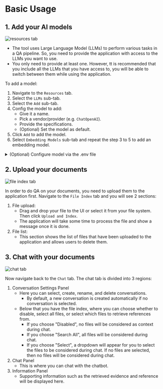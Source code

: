 # Basic Usage

## 1. Add your AI models

![resources tab](https://raw.githubusercontent.com/Cinnamon/DocChatUI/main/docs/images/resources-tab.png)

- The tool uses Large Language Model (LLMs) to perform various tasks in a QA pipeline.
  So, you need to provide the application with access to the LLMs you want
  to use.
- You only need to provide at least one. However, tt is recommended that you include all the LLMs
  that you have access to, you will be able to switch between them while using the
  application.

To add a model:

1. Navigate to the `Resources` tab.
2. Select the `LLMs` sub-tab.
3. Select the `Add` sub-tab.
4. Config the model to add:
   - Give it a name.
   - Pick a vendor/provider (e.g. `ChatOpenAI`).
   - Provide the specifications.
   - (Optional) Set the model as default.
5. Click `Add` to add the model.
6. Select `Embedding Models` sub-tab and repeat the step 3 to 5 to add an embedding model.

<details markdown>

<summary>(Optional) Configure model via the .env file</summary>

Alternatively, you can configure the models via the `.env` file with the information needed to connect to the LLMs. This file is located in
the folder of the application. If you don't see it, you can create one.

Currently, the following providers are supported:

### OpenAI

In the `.env` file, set the `OPENAI_API_KEY` variable with your OpenAI API key in order
to enable access to OpenAI's models. There are other variables that can be modified,
please feel free to edit them to fit your case. Otherwise, the default parameter should
work for most people.

```shell
OPENAI_API_BASE=https://api.openai.com/v1
OPENAI_API_KEY=<your OpenAI API key here>
OPENAI_CHAT_MODEL=gpt-3.5-turbo
OPENAI_EMBEDDINGS_MODEL=text-embedding-ada-002
```

### Azure OpenAI

For OpenAI models via Azure platform, you need to provide your Azure endpoint and API
key. Your might also need to provide your developments' name for the chat model and the
embedding model depending on how you set up Azure development.

```shell
AZURE_OPENAI_ENDPOINT=
AZURE_OPENAI_API_KEY=
OPENAI_API_VERSION=2024-02-15-preview
AZURE_OPENAI_CHAT_DEPLOYMENT=gpt-35-turbo
AZURE_OPENAI_EMBEDDINGS_DEPLOYMENT=text-embedding-ada-002
```

### Local models

- Pros:
- Privacy. Your documents will be stored and process locally.
- Choices. There are a wide range of LLMs in terms of size, domain, language to choose
  from.
- Cost. It's free.
- Cons:
- Quality. Local models are much smaller and thus have lower generative quality than
  paid APIs.
- Speed. Local models are deployed using your machine so the processing speed is
  limited by your hardware.

#### Find and download a LLM

You can search and download a LLM to be ran locally from the [Hugging Face
Hub](https://huggingface.co/models). Currently, these model formats are supported:

- GGUF

You should choose a model whose size is less than your device's memory and should leave
about 2 GB. For example, if you have 16 GB of RAM in total, of which 12 GB is available,
then you should choose a model that take up at most 10 GB of RAM. Bigger models tend to
give better generation but also take more processing time.

Here are some recommendations and their size in memory:

- [Qwen1.5-1.8B-Chat-GGUF](https://huggingface.co/Qwen/Qwen1.5-1.8B-Chat-GGUF/resolve/main/qwen1_5-1_8b-chat-q8_0.gguf?download=true):
  around 2 GB

#### Enable local models

To add a local model to the model pool, set the `LOCAL_MODEL` variable in the `.env`
file to the path of the model file.

```shell
LOCAL_MODEL=<full path to your model file>
```

Here is how to get the full path of your model file:

- On Windows 11: right click the file and select `Copy as Path`.
</details>

## 2. Upload your documents

![file index tab](https://raw.githubusercontent.com/Cinnamon/DocChatUI/main/docs/images/file-index-tab.png)

In order to do QA on your documents, you need to upload them to the application first.
Navigate to the `File Index` tab and you will see 2 sections:

1. File upload:
   - Drag and drop your file to the UI or select it from your file system.
     Then click `Upload and Index`.
   - The application will take some time to process the file and show a message once it is done.
2. File list:
   - This section shows the list of files that have been uploaded to the application and allows users to delete them.

## 3. Chat with your documents

![chat tab](https://raw.githubusercontent.com/Cinnamon/DocChatUI/main/docs/images/chat-tab.png)

Now navigate back to the `Chat` tab. The chat tab is divided into 3 regions:

1. Conversation Settings Panel
   - Here you can select, create, rename, and delete conversations.
     - By default, a new conversation is created automatically if no conversation is selected.
   - Below that you have the file index, where you can choose whether to disable, select all files, or select which files to retrieve references from.
     - If you choose "Disabled", no files will be considered as context during chat.
     - If you choose "Search All", all files will be considered during chat.
     - If you choose "Select", a dropdown will appear for you to select the
       files to be considered during chat. If no files are selected, then no
       files will be considered during chat.
2. Chat Panel
   - This is where you can chat with the chatbot.
3. Information Panel
   - Supporting information such as the retrieved evidence and reference will be
     displayed here.
